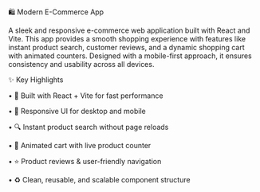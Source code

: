 🛍️ Modern E-Commerce App

A sleek and responsive e-commerce web application built with React and Vite. This app provides a smooth shopping experience with features like instant product search, customer reviews, and a dynamic shopping cart with animated counters. Designed with a mobile-first approach, it ensures consistency and usability across all devices.

✨ Key Highlights

•  🚀 Built with React + Vite for fast performance

•  📱 Responsive UI for desktop and mobile

•  🔍 Instant product search without page reloads

•  🛒 Animated cart with live product counter

•  ⭐ Product reviews & user-friendly navigation

•  ♻️ Clean, reusable, and scalable component structure
